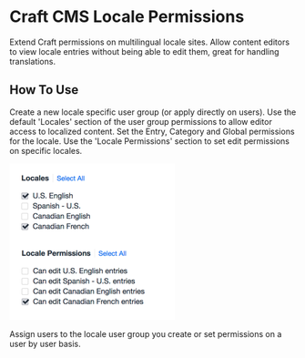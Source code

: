 # Craft CMS Locale Permissions

Extend Craft permissions on multilingual locale sites. Allow content editors to view locale entries without being able to edit them, great for handling translations.

## How To Use
Create a new locale specific user group (or apply directly on users). Use the default 'Locales' section of the user group permissions to allow editor access to localized content. Set the Entry, Category and Global permissions for the locale. Use the 'Locale Permissions' section to set edit permissions on specific locales. 

![Permission Settings](permissions.png)

Assign users to the locale user group you create or set permissions on a user by user basis.